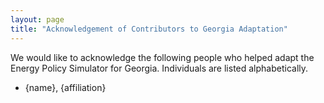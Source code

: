 ```yaml
---
layout: page
title: "Acknowledgement of Contributors to Georgia Adaptation"
---
```


We would like to acknowledge the following people who helped adapt the Energy Policy Simulator for Georgia.  Individuals are listed alphabetically.

* {name}, {affiliation}

